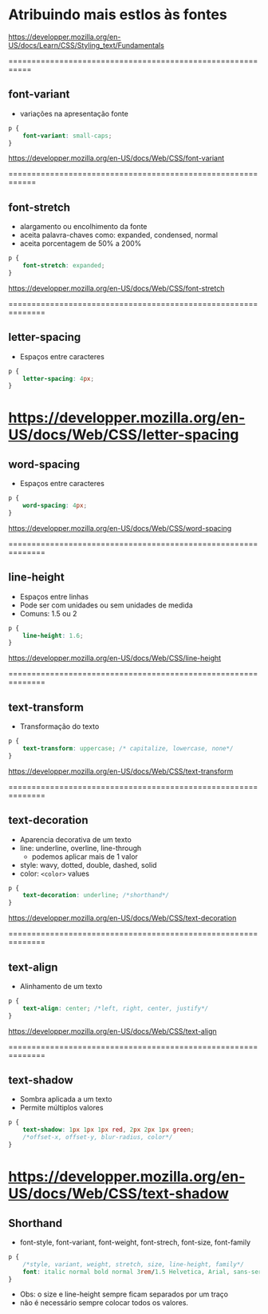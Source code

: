 # Atribuindo mais estlos às fontes

https://developper.mozilla.org/en-US/docs/Learn/CSS/Styling_text/Fundamentals

===========================================================

## font-variant

* variações na apresentação fonte

```css
p {
    font-variant: small-caps;
}
```
https://developper.mozilla.org/en-US/docs/Web/CSS/font-variant

============================================================

## font-stretch

* alargamento ou encolhimento da fonte
* aceita palavra-chaves como: expanded, condensed, normal
* aceita porcentagem de 50% a 200%

```css
p {
    font-stretch: expanded;
}
```
https://developper.mozilla.org/en-US/docs/Web/CSS/font-stretch

==============================================================

## letter-spacing

* Espaços entre caracteres

```css
p {
    letter-spacing: 4px;
}
```
https://developper.mozilla.org/en-US/docs/Web/CSS/letter-spacing
==============================================================

## word-spacing

* Espaços entre caracteres

```css
p {
    word-spacing: 4px;
}
```
https://developper.mozilla.org/en-US/docs/Web/CSS/word-spacing

==============================================================

## line-height

* Espaços entre linhas
* Pode ser com unidades ou sem unidades de medida
* Comuns: 1.5 ou 2

```css
p {
    line-height: 1.6;
}
```

https://developper.mozilla.org/en-US/docs/Web/CSS/line-height

==============================================================

## text-transform

* Transformação do texto

```css
p {
    text-transform: uppercase; /* capitalize, lowercase, none*/
}
```
https://developper.mozilla.org/en-US/docs/Web/CSS/text-transform

==============================================================

## text-decoration 


* Aparencia decorativa de um texto
* line: underline, overline, line-through
    * podemos aplicar mais de 1 valor
* style: wavy, dotted, double, dashed, solid
* color: `<color>` values

```css
p {
    text-decoration: underline; /*shorthand*/
}
```

https://developper.mozilla.org/en-US/docs/Web/CSS/text-decoration

==============================================================
## text-align

* Alinhamento de um texto

```css
p {
    text-align: center; /*left, right, center, justify*/
}
```
https://developper.mozilla.org/en-US/docs/Web/CSS/text-align

==============================================================

## text-shadow

* Sombra aplicada a um texto
* Permite múltiplos valores

```css
p {
    text-shadow: 1px 1px 1px red, 2px 2px 1px green; 
    /*offset-x, offset-y, blur-radius, color*/
}
```
https://developper.mozilla.org/en-US/docs/Web/CSS/text-shadow
==============================================================

## Shorthand

* font-style, font-variant, font-weight, font-strech, font-size, font-family

```css
p {
    /*style, variant, weight, stretch, size, line-height, family*/
    font: italic normal bold normal 3rem/1.5 Helvetica, Arial, sans-serif;
}
```
- Obs: o size e line-height sempre ficam separados por um traço
- não é necessário sempre colocar todos os valores.